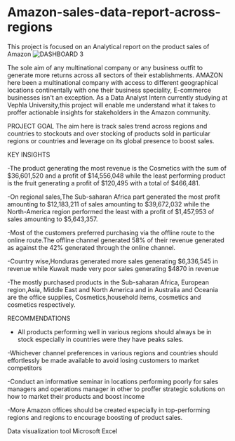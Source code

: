 # Amazon-sales-data-report-across-regions
This project is focused on an Analytical report on the product sales of Amazon 
![DASHBOARD 3](https://github.com/user-attachments/assets/6ef42261-22f8-442c-b112-892193984710)

The sole aim of any multinational company or any business outfit to generate more returns across all sectors of their establishments. AMAZON here been a multinational company with access to different geographical locations continentally with one their business speciality, E-commerce businesses isn't an exception.
As a Data Analyst Intern currently studying at Vephla University,this project will enable me understand what it takes to proffer actionable insights for stakeholders in the Amazon community.

PROJECT GOAL 
The aim here is track sales trend across regions and countries to stockouts and over stocking of products sold in particular regions or countries and leverage on its global presence to boost sales.

KEY INSIGHTS 

-The product generating the most revenue is the Cosmetics with the sum of $36,601,520 and a profit of $14,556,048 while the least performing product is the fruit generating a profit of $120,495 with a total of $466,481. 

-On regional sales,The Sub-saharan Africa part generated the most profit amounting to $12,183,211 of sales amounting to $39,672,032 while the North-America region performed the least with a profit of $1,457,953 of sales amounting to $5,643,357.

-Most of the customers preferred purchasing via the offline route to the online route.The offline channel generated 58% of their revenue generated as against the 42% generated through the online channel.

-Country wise,Honduras generated more sales generating $6,336,545 in revenue while Kuwait made very poor sales generating $4870 in revenue 

-The mostly purchased products in the Sub-saharan Africa, European region,Asia, Middle East and North America and in Australia and Oceania are the office supplies, Cosmetics,household items, cosmetics and cosmetics respectively.

RECOMMENDATIONS 

- All products performing well in various regions should always be in stock especially in countries were they have peaks sales.

-Whichever channel preferences in various regions and countries should effortlessly be made available to avoid losing customers to market competitors 

-Conduct an informative seminar in locations performing poorly for sales managers and operations manager in other to proffer strategic solutions on how to market their products and boost income 

-More Amazon offices should be created especially in top-performing regions and regions to encourage boosting of product sales.

Data visualization tool 
Microsoft Excel 
